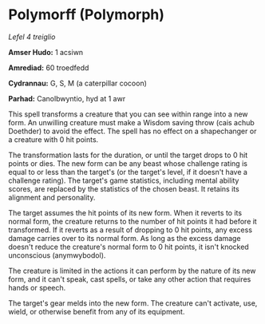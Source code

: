 # Polymorff (Polymorph)

*Lefel 4 treiglio*

**Amser Hudo:** 1 acsiwn

**Amrediad:** 60 troedfedd

**Cydrannau:** G, S, M (a caterpillar cocoon)

**Parhad:** Canolbwyntio, hyd at 1 awr

This spell transforms a creature that you can see within range into a new form. An unwilling creature must make a Wisdom saving throw (cais achub Doethder) to avoid the effect. The spell has no effect on a shapechanger or a creature with 0 hit points.

The transformation lasts for the duration, or until the target drops to 0 hit points or dies. The new form can be any beast whose challenge rating is equal to or less than the target's (or the target's level, if it doesn't have a challenge rating). The target's game statistics, including mental ability scores, are replaced by the statistics of the chosen beast. It retains its alignment and personality.

The target assumes the hit points of its new form. When it reverts to its normal form, the creature returns to the number of hit points it had before it transformed. If it reverts as a result of dropping to 0 hit points, any excess damage carries over to its normal form. As long as the excess damage doesn't reduce the creature's normal form to 0 hit points, it isn't knocked unconscious (anymwybodol).

The creature is limited in the actions it can perform by the nature of its new form, and it can't speak, cast spells, or take any other action that requires hands or speech.

The target's gear melds into the new form. The creature can't activate, use, wield, or otherwise benefit from any of its equipment.